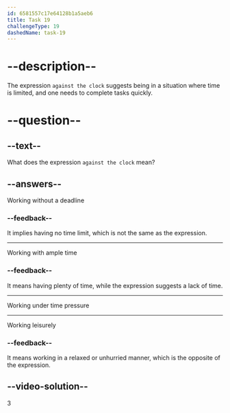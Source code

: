 ```yaml
---
id: 6581557c17e64128b1a5aeb6
title: Task 19
challengeType: 19
dashedName: task-19
---
```


# --description--

The expression `against the clock` suggests being in a situation where time is limited, and one needs to complete tasks quickly.

# --question--

## --text--

What does the expression `against the clock` mean?

## --answers--

Working without a deadline

### --feedback--

It implies having no time limit, which is not the same as the expression.

---

Working with ample time

### --feedback--

It means having plenty of time, while the expression suggests a lack of time.

---

Working under time pressure

---

Working leisurely

### --feedback--

It means working in a relaxed or unhurried manner, which is the opposite of the expression.

## --video-solution--

3

